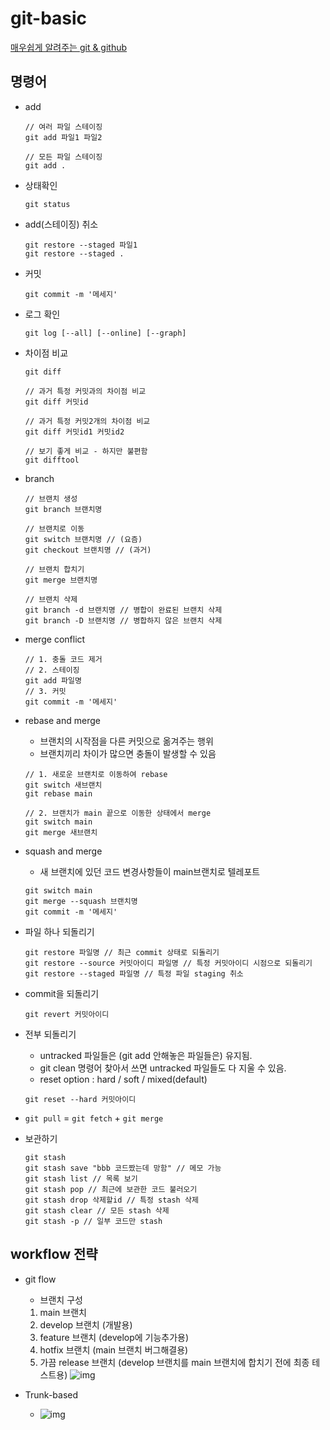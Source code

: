 # git-basic

[매우쉽게 알려주는 git & github](https://codingapple.com/course/git-and-github/)

## 명령어

- add

  ```
  // 여러 파일 스테이징
  git add 파일1 파일2

  // 모든 파일 스테이징
  git add .
  ```

- 상태확인

  ```
  git status
  ```

- add(스테이징) 취소

  ```
  git restore --staged 파일1
  git restore --staged .
  ```

- 커밋

  ```
  git commit -m '메세지'
  ```

- 로그 확인

  ```
  git log [--all] [--online] [--graph]
  ```

- 차이점 비교

  ```
  git diff

  // 과거 특정 커밋과의 차이점 비교
  git diff 커밋id

  // 과거 특정 커밋2개의 차이점 비교
  git diff 커밋id1 커밋id2

  // 보기 좋게 비교 - 하지만 불편함
  git difftool
  ```

- branch

  ```
  // 브랜치 생성
  git branch 브랜치명

  // 브랜치로 이동
  git switch 브랜치명 // (요즘)
  git checkout 브랜치명 // (과거)

  // 브랜치 합치기
  git merge 브랜치명

  // 브랜치 삭제
  git branch -d 브랜치명 // 병합이 완료된 브랜치 삭제
  git branch -D 브랜치명 // 병합하지 않은 브랜치 삭제
  ```

- merge conflict

  ```
  // 1. 충돌 코드 제거
  // 2. 스테이징
  git add 파일명
  // 3. 커밋
  git commit -m '메세지'
  ```

- rebase and merge

  - 브랜치의 시작점을 다른 커밋으로 옮겨주는 행위
  - 브랜치끼리 차이가 많으면 충돌이 발생할 수 있음

  ```
  // 1. 새로운 브랜치로 이동하여 rebase
  git switch 새브랜치
  git rebase main

  // 2. 브랜치가 main 끝으로 이동한 상태에서 merge
  git switch main
  git merge 새브랜치
  ```

- squash and merge
  - 새 브랜치에 있던 코드 변경사항들이 main브랜치로 텔레포트
  ```
  git switch main
  git merge --squash 브랜치명
  git commit -m '메세지'
  ```
- 파일 하나 되돌리기

  ```
  git restore 파일명 // 최근 commit 상태로 되돌리기
  git restore --source 커밋아이디 파일명 // 특정 커밋아이디 시점으로 되돌리기
  git restore --staged 파일명 // 특정 파일 staging 취소
  ```

- commit을 되돌리기

  ```
  git revert 커밋아이디
  ```

- 전부 되돌리기

  - untracked 파일들은 (git add 안해놓은 파일들은) 유지됨.
  - git clean 명령어 찾아서 쓰면 untracked 파일들도 다 지울 수 있음.
  - reset option : hard / soft / mixed(default)

  ```
  git reset --hard 커밋아이디
  ```

- `git pull` = `git fetch` + `git merge`

- 보관하기

  ```
  git stash
  git stash save "bbb 코드짰는데 망함" // 메모 가능
  git stash list // 목록 보기
  git stash pop // 최근에 보관한 코드 불러오기
  git stash drop 삭제할id // 특정 stash 삭제
  git stash clear // 모든 stash 삭제
  git stash -p // 일부 코드만 stash
  ```

## workflow 전략

- git flow

  - 브랜치 구성

  1. main 브랜치
  2. develop 브랜치 (개발용)
  3. feature 브랜치 (develop에 기능추가용)
  4. hotfix 브랜치 (main 브랜치 버그해결용)
  5. 가끔 release 브랜치 (develop 브랜치를 main 브랜치에 합치기 전에 최종 테스트용)
     ![img](https://codingapple.com/wp-content/uploads/2022/07/%EA%B7%B8%EB%A6%BC6.png)

- Trunk-based
  - ![img](https://codingapple.com/wp-content/uploads/2022/07/%EA%B7%B8%EB%A6%BC7.png)
